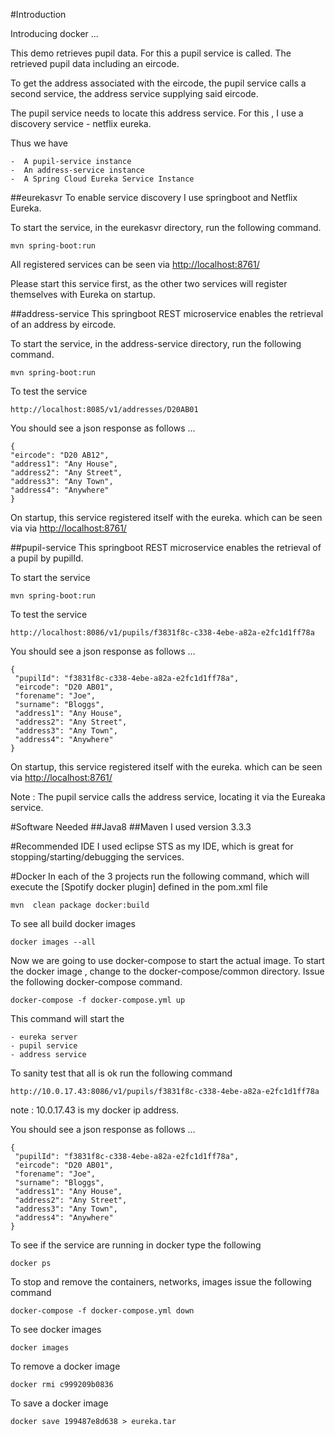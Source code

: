 #Introduction

Introducing docker ...

This demo retrieves pupil data. For this a pupil service is called. The retrieved pupil data including an eircode. 

To get the address associated with the eircode, the pupil service calls a second service, the address service supplying said eircode.

The pupil service needs to locate this address service. For this , I use a discovery service - netflix eureka.    

Thus we have

    -  A pupil-service instance
    -  An address-service instance
    -  A Spring Cloud Eureka Service Instance

##eurekasvr
To enable service discovery I use springboot and Netflix Eureka.

To start the service, in the eurekasvr directory, run the following command.
   
	mvn spring-boot:run
   
All registered services can be seen via [http://localhost:8761/](http://localhost:8761)

Please start this service first, as the other two services will register themselves with Eureka on startup.

##address-service
This springboot REST microservice enables the retrieval of an address by eircode.

To start the service, in the address-service directory, run the following command.
   
	mvn spring-boot:run

To test the service   

	http://localhost:8085/v1/addresses/D20AB01
   
You should see a json response as follows ...

	{
    "eircode": "D20 AB12",
    "address1": "Any House",
    "address2": "Any Street",
    "address3": "Any Town",
    "address4": "Anywhere"
	}


On startup, this service registered itself with the eureka. which can be seen via via [http://localhost:8761/](http://localhost:8761)

        

##pupil-service
This springboot REST microservice enables the retrieval of a pupil by pupilId.

To start the service
   
	mvn spring-boot:run

To test the service   

	http://localhost:8086/v1/pupils/f3831f8c-c338-4ebe-a82a-e2fc1d1ff78a
   
You should see a json response as follows ...

	{
	 "pupilId": "f3831f8c-c338-4ebe-a82a-e2fc1d1ff78a",
	 "eircode": "D20 AB01",
	 "forename": "Joe",
	 "surname": "Bloggs",
	 "address1": "Any House",
	 "address2": "Any Street",
	 "address3": "Any Town",
	 "address4": "Anywhere"
	}


On startup, this service registered itself with the eureka. which can be seen via [http://localhost:8761/](http://localhost:8761/)

Note : The pupil service calls the address service, locating it via the Eureaka service.


#Software Needed
##Java8
##Maven
I used version 3.3.3

#Recommended IDE
I used eclipse STS as my IDE, which is great for stopping/starting/debugging the services.

#Docker
In each of the 3 projects run the following command, which will execute the [Spotify docker plugin] defined in the pom.xml file
    
    mvn  clean package docker:build
    
To see all build docker images

    docker images --all  
    
Now we are going to use docker-compose to start the actual image. To start the docker image , change to the docker-compose/common directory. Issue the following docker-compose command.

    docker-compose -f docker-compose.yml up
    
This command will start the  

    - eureka server
    - pupil service
    - address service
    
To sanity test that all is ok run the following command

    http://10.0.17.43:8086/v1/pupils/f3831f8c-c338-4ebe-a82a-e2fc1d1ff78a
note : 10.0.17.43 is my docker ip address.

    
You should see a json response as follows ...

	{
	 "pupilId": "f3831f8c-c338-4ebe-a82a-e2fc1d1ff78a",
	 "eircode": "D20 AB01",
	 "forename": "Joe",
	 "surname": "Bloggs",
	 "address1": "Any House",
	 "address2": "Any Street",
	 "address3": "Any Town",
	 "address4": "Anywhere"
	}    
        
    
To see if the service are running in docker type the following

    docker ps
    
To stop and remove the containers, networks, images issue the following command

    docker-compose -f docker-compose.yml down
    
To see docker images

    docker images
    
To remove a docker image

    docker rmi c999209b0836
    
To save a docker image

    docker save 199487e8d638 > eureka.tar    
    
    
    
        

                 
    
            

    



